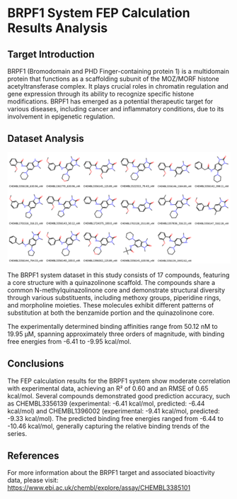 # BRPF1 System FEP Calculation Results Analysis

## Target Introduction

BRPF1 (Bromodomain and PHD Finger-containing protein 1) is a multidomain protein that functions as a scaffolding subunit of the MOZ/MORF histone acetyltransferase complex. It plays crucial roles in chromatin regulation and gene expression through its ability to recognize specific histone modifications. BRPF1 has emerged as a potential therapeutic target for various diseases, including cancer and inflammatory conditions, due to its involvement in epigenetic regulation.

## Dataset Analysis

![Molecular structures of representative compounds](mol_grid.png)

The BRPF1 system dataset in this study consists of 17 compounds, featuring a core structure with a quinazolinone scaffold. The compounds share a common N-methylquinazolinone core and demonstrate structural diversity through various substituents, including methoxy groups, piperidine rings, and morpholine moieties. These molecules exhibit different patterns of substitution at both the benzamide portion and the quinazolinone core.

The experimentally determined binding affinities range from 50.12 nM to 19.95 μM, spanning approximately three orders of magnitude, with binding free energies from -6.41 to -9.95 kcal/mol.

## Conclusions

The FEP calculation results for the BRPF1 system show moderate correlation with experimental data, achieving an R² of 0.60 and an RMSE of 0.65 kcal/mol. Several compounds demonstrated good prediction accuracy, such as CHEMBL3356139 (experimental: -6.41 kcal/mol, predicted: -6.44 kcal/mol) and CHEMBL1396002 (experimental: -9.41 kcal/mol, predicted: -9.33 kcal/mol). The predicted binding free energies ranged from -6.44 to -10.46 kcal/mol, generally capturing the relative binding trends of the series.

## References

For more information about the BRPF1 target and associated bioactivity data, please visit:
https://www.ebi.ac.uk/chembl/explore/assay/CHEMBL3385101 